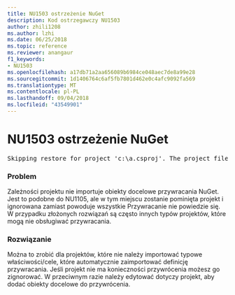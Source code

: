 ```yaml
---
title: NU1503 ostrzeżenie NuGet
description: Kod ostrzegawczy NU1503
author: zhili1208
ms.author: lzhi
ms.date: 06/25/2018
ms.topic: reference
ms.reviewer: anangaur
f1_keywords:
- NU1503
ms.openlocfilehash: a17db71a2aa656089b6984ce048aec7de8a99e28
ms.sourcegitcommit: 1d1406764c6af5fb7801d462e0c4afc9092fa569
ms.translationtype: MT
ms.contentlocale: pl-PL
ms.lasthandoff: 09/04/2018
ms.locfileid: "43549901"
---
```

# <a name="nuget-warning-nu1503"></a>NU1503 ostrzeżenie NuGet

<pre>Skipping restore for project 'c:\a.csproj'. The project file may be invalid or missing targets required for restore.</pre>

### <a name="issue"></a>Problem
Zależności projektu nie importuje obiekty docelowe przywracania NuGet. Jest to podobne do NU1105, ale w tym miejscu zostanie pominięta projekt i ignorowana zamiast powoduje wszystkie Przywracanie nie powiedzie się. W przypadku złożonych rozwiązań są często innych typów projektów, które mogą nie obsługiwać przywracania.

### <a name="solution"></a>Rozwiązanie
Można to zrobić dla projektów, które nie należy importować typowe właściwości/cele, które automatycznie zaimportować definicję przywracania. Jeśli projekt nie ma konieczności przywrócenia możesz go zignorować. W przeciwnym razie należy edytować dotyczy projekt, aby dodać obiekty docelowe do przywrócenia.